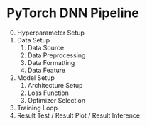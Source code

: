 # PyTorch DNN Pipeline

0. Hyperparameter Setup
1. Data Setup
   1. Data Source
   2. Data Preprocessing
   3. Data Formatting
   4. Data Feature
2. Model Setup
   1. Architecture Setup
   2. Loss Function
   3. Optimizer Selection
3. Training Loop
4. Result Test / Result Plot / Result Inference
